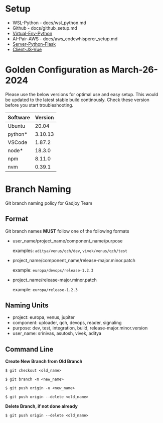 # Setup

* WSL-Python - docs/wsl_python.md
* Github - docs/github_setup.md
* [Virtual-Env-Python](docs/virutal_environment_setup.md)
* AI-Pair-AWS - docs/aws_codewhisperer_setup.md
* [Server-Python-Flask](/docs/server_setup.md)
* [Client-JS-Vue](docs/Client_setup.md)

# Golden Configuration as March-26-2024

Please use the below versions for optimal use and easy setup. This would be updated to the latest stable build continously. Check these version before you start troubleshooting.

|Software	| Version |
| --------- | ------- |
| Ubuntu	| 20.04 |
| python*	| 3.10.13 |
| VSCode	| 1.87.2 |
| node*    | 18.3.0 |
| npm | 8.11.0 |
| nvm | 0.39.1 |

# Branch Naming
Git branch naming policy for Gadjoy Team

## Format
Git branch names **MUST** follow one of the following formats
- user_name/project_name/component_name/purpose

   examples:  `aditya/venus/qch/dev`, `vivek/venus/qch/test`
- project_name/component_name/release-major.minor.patch

   example: `europa/devops/release-1.2.3`
- project_name/release-major.minor.patch

   example: `europa/release-1.2.3`

## Naming Units
- project: europa, venus, jupiter
- component: uploader, qch, devops, reader, signaling
- purpose: dev, test, integration, build, release-major.minor.version
- user_name: srinivas, asutosh, vivek, aditya


## Command Line


**Create New Branch from Old Branch**

`$ git checkout <old_name>`

`$ git branch -m <new_name>`

`$ git push origin -u <new_name>`

`$ git push origin --delete <old_name>`

**Delete Branch, if not done already**

`$ git push origin --delete <old_name>`
